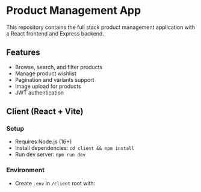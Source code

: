 # Product Management App

This repository contains the full stack product management application with a React frontend and Express backend.

## Features
- Browse, search, and filter products
- Manage product wishlist
- Pagination and variants support
- Image upload for products
- JWT authentication

## Client (React + Vite)

### Setup
- Requires Node.js (16+)
- Install dependencies: `cd client && npm install`
- Run dev server: `npm run dev`

### Environment
- Create `.env` in `/client` root with:
